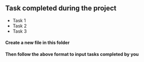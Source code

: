 ## Task completed during the project

- Task 1
- Task 2 
- Task 3


#### Create a new file in this folder
#### Then follow the above format to input tasks completed by you 